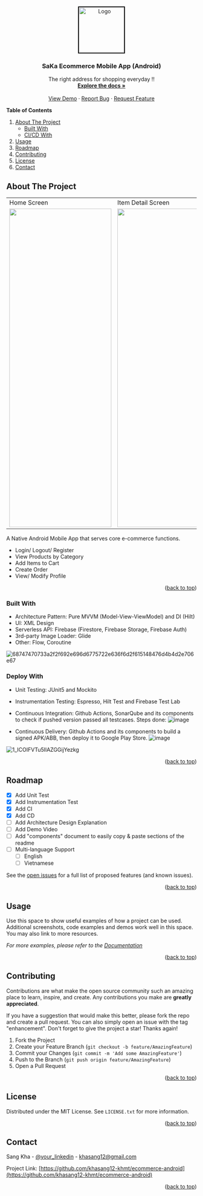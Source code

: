 <!-- Improved compatibility of back to top link: See: https://github.com/khasang12-khmt/ecommerce-android/pull/73 -->
<a name="readme-top"></a>
<!--
*** Thanks for checking out the Best-README-Template. If you have a suggestion
*** that would make this better, please fork the repo and create a pull request
*** or simply open an issue with the tag "enhancement".
*** Don't forget to give the project a star!
*** Thanks again! Now go create something AMAZING! :D
-->



<!-- PROJECT SHIELDS -->
<!--
*** I'm using markdown "reference style" links for readability.
*** Reference links are enclosed in brackets [ ] instead of parentheses ( ).
*** See the bottom of this document for the declaration of the reference variables
*** for contributors-url, forks-url, etc. This is an optional, concise syntax you may use.
*** https://www.markdownguide.org/basic-syntax/#reference-style-links
-->
<!--
[![Contributors][contributors-shield]][contributors-url]
[![Forks][forks-shield]][forks-url]
[![Stargazers][stars-shield]][stars-url]
[![Issues][issues-shield]][issues-url]
[![MIT License][license-shield]][license-url]
[![LinkedIn][linkedin-shield]][linkedin-url]-->



<!-- PROJECT LOGO -->
<br />
<div align="center">
  <a href="https://github.com/khasang12-khmt/ecommerce-android">
    <img src="https://github.com/khasang12-khmt/ecommerce-android/assets/80106348/a3e59907-0c9e-4d2e-bffe-e56d4f1d8e8c" alt="Logo" width="120" height="120" style="border: 2px solid #000;">
  </a>


  <h3 align="center">SaKa Ecommerce Mobile App (Android)</h3>

  <p align="center">
    The right address for shopping everyday !!
    <br />
    <a href="https://github.com/khasang12-khmt/ecommerce-android"><strong>Explore the docs »</strong></a>
    <br />
    <br />
    <a href="https://github.com/khasang12-khmt/ecommerce-android">View Demo</a>
    ·
    <a href="https://github.com/khasang12-khmt/ecommerce-android/issues">Report Bug</a>
    ·
    <a href="https://github.com/khasang12-khmt/ecommerce-android/issues">Request Feature</a>
  </p>
</div>



<!-- TABLE OF CONTENTS -->
**Table of Contents**
  <ol>
    <li>
      <a href="#about-the-project">About The Project</a>
      <ul>
        <li><a href="#built-with">Built With</a></li>
      </ul>
      <ul>
        <li><a href="#deploy-with">CI/CD With</a></li>
      </ul>
    </li>
    <li><a href="#usage">Usage</a></li>
    <li><a href="#roadmap">Roadmap</a></li>
    <li><a href="#contributing">Contributing</a></li>
    <li><a href="#license">License</a></li>
    <li><a href="#contact">Contact</a></li>
  </ol>



<!-- ABOUT THE PROJECT -->
## About The Project

<table>
  <tr>
     <td>Home Screen</td>
     <td>Item Detail Screen</td>
    <td>Cart Screen</td>
  </tr>
  <tr>
    <td><img src="https://github.com/khasang12-khmt/ecommerce-android/assets/80106348/c5bdd653-4118-4066-871e-b25115bfdb8f" width=270 height=840></td>
    <td><img src="https://github.com/khasang12-khmt/ecommerce-android/assets/80106348/1a6c7383-13c6-489b-8517-f4d3dcfc1f0f" width=270 height=840></td>
    <td><img src="https://github.com/khasang12-khmt/ecommerce-android/assets/80106348/b0ffa221-e5c7-4de7-8f64-950fa1ff99ef" width=270 height=840></td>
  </tr>
 </table>

A Native Android Mobile App that serves core e-commerce functions.
* Login/ Logout/ Register
* View Products by Category
* Add Items to Cart
* Create Order
* View/ Modify Profile



<p align="right">(<a href="#readme-top">back to top</a>)</p>



### Built With

* Architecture Pattern: Pure MVVM (Model-View-ViewModel) and DI (Hilt)
* UI: XML Design
* Serverless API: Firebase (Firestore, Firebase Storage, Firebase Auth)
* 3rd-party Image Loader: Glide
* Other: Flow, Coroutine

![68747470733a2f2f692e696d6775722e636f6d2f615148476d4b4d2e706e67](https://github.com/khasang12-khmt/ecommerce-android/assets/80106348/e72f040a-57ee-4619-acf8-8f3611045479)

### Deploy With
* Unit Testing: JUnit5 and Mockito
* Instrumentation Testing: Espresso, Hilt Test and Firebase Test Lab
* Continuous Integration: Github Actions, SonarQube and its components to check if pushed version passed all testcases. Steps done:
  ![image](https://github.com/khasang12-khmt/ecommerce-android/assets/80106348/7e54b9f2-6ac4-4712-b1ed-bc312a35603a)

* Continuous Delivery: Github Actions and its components to build a signed APK/ABB, then deploy it to Google Play Store.
  ![image](https://github.com/khasang12-khmt/ecommerce-android/assets/80106348/036b7265-0020-4b91-9aca-9021fdb9bbb1)

![1_ICOIFVTu5IlAZGGijYezkg](https://github.com/khasang12-khmt/ecommerce-android/assets/80106348/3a115972-8f57-4429-9d5b-3d2d4d10f37b)



<p align="right">(<a href="#readme-top">back to top</a>)</p>

<!-- ROADMAP -->
## Roadmap

- [x] Add Unit Test
- [x] Add Instrumentation Test
- [x] Add CI
- [x] Add CD
- [ ] Add Architecture Design Explanation
- [ ] Add Demo Video 
- [ ] Add "components" document to easily copy & paste sections of the readme
- [ ] Multi-language Support
    - [ ] English
    - [ ] Vietnamese

See the [open issues](https://github.com/khasang12-khmt/ecommerce-android/issues) for a full list of proposed features (and known issues).

<p align="right">(<a href="#readme-top">back to top</a>)</p>


<!-- GETTING STARTED -->
<!--## Getting Started

This is an example of how you may give instructions on setting up your project locally.
To get a local copy up and running follow these simple example steps.

### Prerequisites

This is an example of how to list things you need to use the software and how to install them.
* npm
  ```sh
  npm install npm@latest -g
  ```-->

<!--### Installation

_Below is an example of how you can instruct your audience on installing and setting up your app. This template doesn't rely on any external dependencies or services._

1. Get a free API Key at [https://example.com](https://example.com)
2. Clone the repo
   ```sh
   git clone https://github.com/your_username_/Project-Name.git
   ```
3. Install NPM packages
   ```sh
   npm install
   ```
4. Enter your API in `config.js`
   ```js
   const API_KEY = 'ENTER YOUR API';
   ```

<p align="right">(<a href="#readme-top">back to top</a>)</p>-->



<!-- USAGE EXAMPLES -->
## Usage

Use this space to show useful examples of how a project can be used. Additional screenshots, code examples and demos work well in this space. You may also link to more resources.

_For more examples, please refer to the [Documentation](https://example.com)_

<p align="right">(<a href="#readme-top">back to top</a>)</p>







<!-- CONTRIBUTING -->
## Contributing

Contributions are what make the open source community such an amazing place to learn, inspire, and create. Any contributions you make are **greatly appreciated**.

If you have a suggestion that would make this better, please fork the repo and create a pull request. You can also simply open an issue with the tag "enhancement".
Don't forget to give the project a star! Thanks again!

1. Fork the Project
2. Create your Feature Branch (`git checkout -b feature/AmazingFeature`)
3. Commit your Changes (`git commit -m 'Add some AmazingFeature'`)
4. Push to the Branch (`git push origin feature/AmazingFeature`)
5. Open a Pull Request

<p align="right">(<a href="#readme-top">back to top</a>)</p>



<!-- LICENSE -->
## License

Distributed under the MIT License. See `LICENSE.txt` for more information.

<p align="right">(<a href="#readme-top">back to top</a>)</p>



<!-- CONTACT -->
## Contact

Sang Kha - [@your_linkedin](https://www.linkedin.com/in/khasang12/) - khasang12@gmail.com

Project Link: [https://github.com/khasang12-khmt/ecommerce-android](https://github.com/khasang12-khmt/ecommerce-android)

<p align="right">(<a href="#readme-top">back to top</a>)</p>



<!-- MARKDOWN LINKS & IMAGES -->
<!-- https://www.markdownguide.org/basic-syntax/#reference-style-links -->
[contributors-shield]: https://img.shields.io/github/contributors/khasang12-khmt/ecommerce-android.svg?style=for-the-badge
[contributors-url]: https://github.com/khasang12-khmt/ecommerce-android/graphs/contributors
[forks-shield]: https://img.shields.io/github/forks/khasang12-khmt/ecommerce-android.svg?style=for-the-badge
[forks-url]: https://github.com/khasang12-khmt/ecommerce-android/network/members
[stars-shield]: https://img.shields.io/github/stars/khasang12-khmt/ecommerce-android.svg?style=for-the-badge
[stars-url]: https://github.com/khasang12-khmt/ecommerce-android/stargazers
[issues-shield]: https://img.shields.io/github/issues/khasang12-khmt/ecommerce-android.svg?style=for-the-badge
[issues-url]: https://github.com/khasang12-khmt/ecommerce-android/issues
[license-shield]: https://img.shields.io/github/license/khasang12-khmt/ecommerce-android.svg?style=for-the-badge
[license-url]: https://github.com/khasang12-khmt/ecommerce-android/blob/master/LICENSE.txt
[linkedin-shield]: https://img.shields.io/badge/-LinkedIn-black.svg?style=for-the-badge&logo=linkedin&colorB=555
[linkedin-url]: https://linkedin.com/in/othneildrew
[product-screenshot]: images/screenshot.png
[Next.js]: https://img.shields.io/badge/next.js-000000?style=for-the-badge&logo=nextdotjs&logoColor=white
[Next-url]: https://nextjs.org/
[React.js]: https://img.shields.io/badge/React-20232A?style=for-the-badge&logo=react&logoColor=61DAFB
[React-url]: https://reactjs.org/
[Vue.js]: https://img.shields.io/badge/Vue.js-35495E?style=for-the-badge&logo=vuedotjs&logoColor=4FC08D
[Vue-url]: https://vuejs.org/
[Angular.io]: https://img.shields.io/badge/Angular-DD0031?style=for-the-badge&logo=angular&logoColor=white
[Angular-url]: https://angular.io/
[Svelte.dev]: https://img.shields.io/badge/Svelte-4A4A55?style=for-the-badge&logo=svelte&logoColor=FF3E00
[Svelte-url]: https://svelte.dev/
[Laravel.com]: https://img.shields.io/badge/Laravel-FF2D20?style=for-the-badge&logo=laravel&logoColor=white
[Laravel-url]: https://laravel.com
[Bootstrap.com]: https://img.shields.io/badge/Bootstrap-563D7C?style=for-the-badge&logo=bootstrap&logoColor=white
[Bootstrap-url]: https://getbootstrap.com
[JQuery.com]: https://img.shields.io/badge/jQuery-0769AD?style=for-the-badge&logo=jquery&logoColor=white
[JQuery-url]: https://jquery.com 
